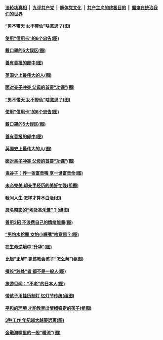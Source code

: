 

####  [法轮功真相](../../../../basic/blob/master/README.md?t=03020731) &nbsp;|&nbsp; [九评共产党](../../../../9ping.md/blob/master/README.md?t=03020731) &nbsp;|&nbsp; [解体党文化](../../../../jtdwh.md/blob/master/README.md?t=03020731)  &nbsp;|&nbsp; [共产主义的终极目的](../../../../gczydzjmd.md/blob/master/README.md?t=03020731) &nbsp;|&nbsp; [魔鬼在统治我们的世界](../../../../mgztzwmdsj.md/blob/master/README.md?t=03020731) 

#### [“男不带天 女不带仙”啥意思？(图)](../pages/p8/964131.md?t=03020731) 

#### [使用“信用卡”的6个忠告(图)](../pages/p8/964124.md?t=03020731) 

#### [戴口罩的5大误区(图)](../pages/p8/964117.md?t=03020731) 

#### [善有善报的郎中(图)](../pages/p8/964032.md?t=03020731) 

#### [英国史上最伟大的人(图)](../pages/p8/963530.md?t=03020731) 

#### [面对亲子冲突 父母的首要“功课”(图)](../pages/p8/964015.md?t=03020731) 

#### [“男不带天 女不带仙”啥意思？(图)](../pages/p8/964131.md?t=03020731) 

#### [使用“信用卡”的6个忠告(图)](../pages/p8/964124.md?t=03020731) 

#### [戴口罩的5大误区(图)](../pages/p8/964117.md?t=03020731) 

#### [善有善报的郎中(图)](../pages/p8/964032.md?t=03020731) 

#### [英国史上最伟大的人(图)](../pages/p8/963530.md?t=03020731) 

#### [面对亲子冲突 父母的首要“功课”(图)](../pages/p8/964015.md?t=03020731) 

#### [鬼谷子：养一张富贵嘴 享一世富贵命(图)](../pages/p8/963933.md?t=03020731) 

#### [未必完美 却亲手经历的美好忙碌(组图)](../pages/p8/963923.md?t=03020731) 

#### [我问人生 怎样才算不白活(图)](../pages/p8/963600.md?t=03020731) 

#### [恶名昭彰的“埃及圣朱鹭”？(组图)](../pages/p8/963921.md?t=03020731) 

#### [善用3招 不浪费自己的情绪能量(图)](../pages/p8/963918.md?t=03020731) 

#### [“男怕水蛇腰 女怕小噘嘴”啥意思？(图)](../pages/p8/963889.md?t=03020731) 

#### [在生命逆境中“升华”(图)](../pages/p8/963534.md?t=03020731) 

#### [比起“正解” 更该教会孩子“怎么解”(组图)](../pages/p8/963831.md?t=03020731) 

#### [擅长“独处”者 都不是一般人(图)](../pages/p8/963821.md?t=03020731) 

#### [旅游见闻：“不老”的日本人(图)](../pages/p8/963524.md?t=03020731) 

#### [带孩子用挂历制灯 忆灯节传统(组图)](../pages/p8/963724.md?t=03020731) 

#### [平和的环境 才能教育出情绪稳定的孩子(组图)](../pages/p8/963710.md?t=03020731) 

#### [3种工作 年纪越大越要远离(图)](../pages/p8/963700.md?t=03020731) 

#### [金融海啸里的一股“暖流”(图)](../pages/p8/963660.md?t=03020731) 

